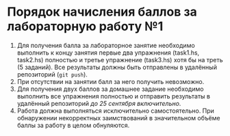# Порядок начисления баллов за лабораторную работу №1

1. Для получения балла за лабораторное занятие необходимо выполнить к концу занятия первые два упражнения (task1.hs, task2.hs) полностью и третье упражнение (task3.hs) хотя бы на треть (5 заданий). Все результаты должны быть отправлены в удалённый репозиторий (`git push`).
2. При отсутствии на занятии балл за него получить невозможно.
3. Для получения двух баллов за домашнее задание необходимо выполнить все упражнения полностью и отправить результаты в удалённый репозиторий *до 25 сентября включительно*.
4. Работа должна выполняться исключительно самостоятельно. При обнаружении некорректных заимствований в значительном объёме баллы за работу в целом обнуляются.